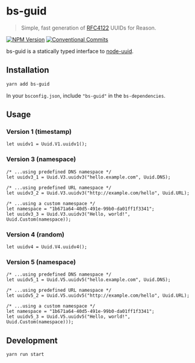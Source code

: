 # bs-guid

> Simple, fast generation of [RFC4122](http://www.ietf.org/rfc/rfc4122.txt) UUIDs for Reason.

[![NPM Version](https://img.shields.io/npm/v/bs-guid.svg)](https://npmjs.org/package/bs-guid)
[![Conventional Commits](https://img.shields.io/badge/Conventional%20Commits-1.0.0-yellow.svg)](https://conventionalcommits.org)

bs-guid is a statically typed interface to [node-uuid](https://github.com/kelektiv/node-uuid).

## Installation

```sh
yarn add bs-guid
```

In your `bsconfig.json`, include `"bs-guid"` in the `bs-dependencies`.

## Usage



### Version 1 (timestamp)

```reason
let uuidv1 = Uuid.V1.uuidv1();
```

### Version 3 (namespace)

```reason
/* ...using predefined DNS namespace */
let uuidv3_1 = Uuid.V3.uuidv3("hello.example.com", Uuid.DNS);

/* ...using predefined URL namespace */
let uuidv3_2 = Uuid.V3.uuidv3("http://example.com/hello", Uuid.URL);

/* ...using a custom namespace */
let namespace = "1b671a64-40d5-491e-99b0-da01ff1f3341";
let uuidv3_3 = Uuid.V3.uuidv3("Hello, world!", Uuid.Custom(namespace));
```

### Version 4 (random)
```reason
let uuidv4 = Uuid.V4.uuidv4();
```

### Version 5 (namespace)

```reason
/* ...using predefined DNS namespace */
let uuidv5_1 = Uuid.V5.uuidv5("hello.example.com", Uuid.DNS);

/* ...using predefined URL namespace */
let uuidv5_2 = Uuid.V5.uuidv5("http://example.com/hello", Uuid.URL);

/* ...using a custom namespace */
let namespace = "1b671a64-40d5-491e-99b0-da01ff1f3341";
let uuidv5_3 = Uuid.V5.uuidv5("Hello, world!", Uuid.Custom(namespace)));
```

## Development

```sh
yarn run start
```